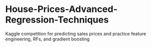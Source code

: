 # House-Prices-Advanced-Regression-Techniques
Kaggle competition for predicting sales prices and practice feature engineering, RFs, and gradient boosting
